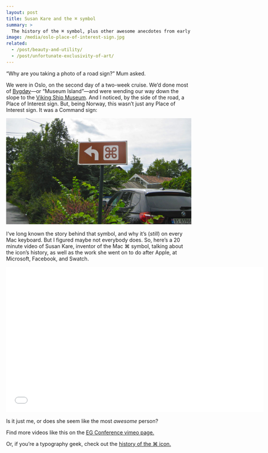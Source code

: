 ```yaml
---
layout: post
title: Susan Kare and the ⌘ symbol
summary: >
  The history of the ⌘ symbol, plus other awesome anecdotes from early Apple designer, Susan Kare.
image: /media/oslo-place-of-interest-sign.jpg
related:
  - /post/beauty-and-utility/
  - /post/unfortunate-exclusivity-of-art/
---
```


“Why are you taking a photo of a road sign?” Mum asked.

We were in Oslo, on the second day of a two-week cruise. We’d done most of [Bygdøy](https://en.wikipedia.org/wiki/Bygd%C3%B8y)—or “Museum Island”—and were wending our way down the slope to the [Viking Ship Museum](https://en.wikipedia.org/wiki/Viking_Ship_Museum_in_Oslo). And I noticed, by the side of the road, a Place of Interest sign. But, being Norway, this wasn’t just any Place of Interest sign. It was a Command sign:

![Oslo Place of Interest sign](/media/oslo-place-of-interest-sign.jpg)

I‘ve long known the story behind that symbol, and why it’s (*still*) on every Mac keyboard. But I figured maybe not everybody does. So, here’s a 20 minute video of Susan Kare, inventor of the Mac ⌘ symbol, talking about the icon’s history, as well as the work she went on to do after Apple, at Microsoft, Facebook, and Swatch.

<iframe src="//player.vimeo.com/video/97583369" width="700" height="393" frameborder="0" webkitallowfullscreen mozallowfullscreen allowfullscreen></iframe>

Is it just me, or does she seem like the most *awesome* person?

Find more videos like this on the [EG Conference vimeo page.](http://vimeo.com/egconference)

Or, if you’re a typography geek, check out the [history of the ⌘ icon.](http://www.symbols.com/encyclopedia/25/2518.html)
